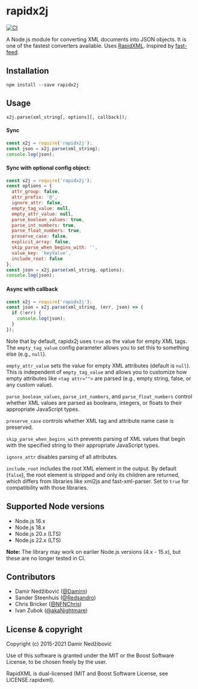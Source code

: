 # rapidx2j

[![CI](https://github.com/damirn/rapidx2j/actions/workflows/ci.yml/badge.svg)](https://github.com/damirn/rapidx2j/actions/workflows/ci.yml)

A Node.js module for converting XML documents into JSON objects. It is one of the fastest converters available. Uses [RapidXML](http://rapidxml.sourceforge.net/). Inspired by [fast-feed](https://github.com/rla/fast-feed).

## Installation

`npm install --save rapidx2j`

## Usage

`x2j.parse(xml_string[, options][, callback]);`

#### Sync

```javascript
const x2j = require('rapidx2j');
const json = x2j.parse(xml_string);
console.log(json);
```

#### Sync with optional config object:

```javascript
const x2j = require('rapidx2j');
const options = {
  attr_group: false,
  attr_prefix: '@',
  ignore_attr: false,
  empty_tag_value: null,
  empty_attr_value: null,
  parse_boolean_values: true,
  parse_int_numbers: true,
  parse_float_numbers: true,
  preserve_case: false,
  explicit_array: false,
  skip_parse_when_begins_with: '',
  value_key: 'keyValue',
  include_root: false
};
const json = x2j.parse(xml_string, options);
console.log(json);
```

#### Async with callback

```javascript
const x2j = require('rapidx2j');
const json = x2j.parse(xml_string, (err, json) => {
  if (!err) {
    console.log(json);
  }
});
```

Note that by default, rapidx2j uses `true` as the value for empty XML tags. The `empty_tag_value` config parameter allows you to set this to something else (e.g., `null`).

`empty_attr_value` sets the value for empty XML attributes (default is `null`). This is independent of `empty_tag_value` and allows you to customize how empty attributes like `<tag attr="">` are parsed (e.g., empty string, false, or any custom value).

`parse_boolean_values`, `parse_int_numbers`, and `parse_float_numbers` control whether XML values are parsed as booleans, integers, or floats to their appropriate JavaScript types.

`preserve_case` controls whether XML tag and attribute name case is preserved.

`skip_parse_when_begins_with` prevents parsing of XML values that begin with the specified string to their appropriate JavaScript types.

`ignore_attr` disables parsing of all attributes.

`include_root` includes the root XML element in the output. By default (`false`), the root element is stripped and only its children are returned, which differs from libraries like xml2js and fast-xml-parser. Set to `true` for compatibility with those libraries.

## Supported Node versions

 * Node.js 16.x
 * Node.js 18.x
 * Node.js 20.x (LTS)
 * Node.js 22.x (LTS)

**Note:** The library may work on earlier Node.js versions (4.x - 15.x), but these are no longer tested in CI.

## Contributors

* Damir Nedžibović ([@Damirn](https://github.com/damirn))
* Sander Steenhuis ([@Redsandro](https://twitter.com/Redsandro))
* Chris Bricker ([@NFNChris](https://github.com/NFNChris))
* Ivan Zubok ([@akaNightmare](https://github.com/akaNightmare))

## License & copyright

Copyright (c) 2015-2021 Damir Nedžibović

Use of this software is granted under the MIT or the Boost Software License,
to be chosen freely by the user.

RapidXML is dual-licensed (MIT and Boost Software License, see LICENSE.rapidxml).

